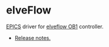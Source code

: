 # elveFlow
[EPICS](www.aps.abl.gov/epics/) driver for [elveflow OB1](https://www.elveflow.com/microfluidic-flow-control-products/flow-control-system/pressure-controller/) controller.
* [Release notes.](https://github.com/oksanagit/elveFlow/blob/master/RELEASE.md)
